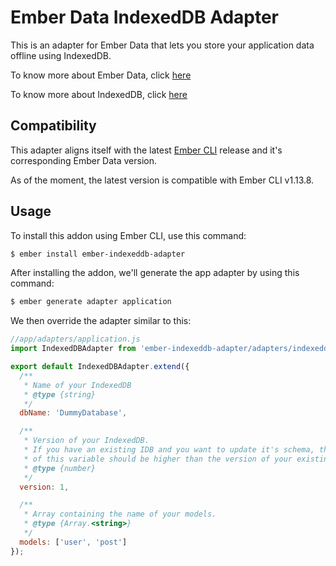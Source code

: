 # Ember Data IndexedDB Adapter

This is an adapter for Ember Data that lets you store your application data offline using IndexedDB.

To know more about Ember Data, click [here](https://github.com/emberjs/data)

To know more about IndexedDB, click [here](https://developer.mozilla.org/en-US/docs/Web/API/IndexedDB_API)

## Compatibility

This adapter aligns itself with the latest [Ember CLI](http://www.ember-cli.com/) release
and it's corresponding Ember Data version.

As of the moment, the latest version is compatible with Ember CLI v1.13.8.

## Usage

To install this addon using Ember CLI, use this command:

```bash
$ ember install ember-indexeddb-adapter
```

After installing the addon, we'll generate the app adapter by using this command:

```bash
$ ember generate adapter application
```

We then override the adapter similar to this:

```js
//app/adapters/application.js
import IndexedDBAdapter from 'ember-indexeddb-adapter/adapters/indexeddb';

export default IndexedDBAdapter.extend({
  /**
   * Name of your IndexedDB
   * @type {string}
   */
  dbName: 'DummyDatabase',

  /**
   * Version of your IndexedDB.
   * If you have an existing IDB and you want to update it's schema, the value
   * of this variable should be higher than the version of your existing IDB.
   * @type {number}
   */
  version: 1,

  /**
   * Array containing the name of your models.
   * @type {Array.<string>}
   */
  models: ['user', 'post']
});
```
